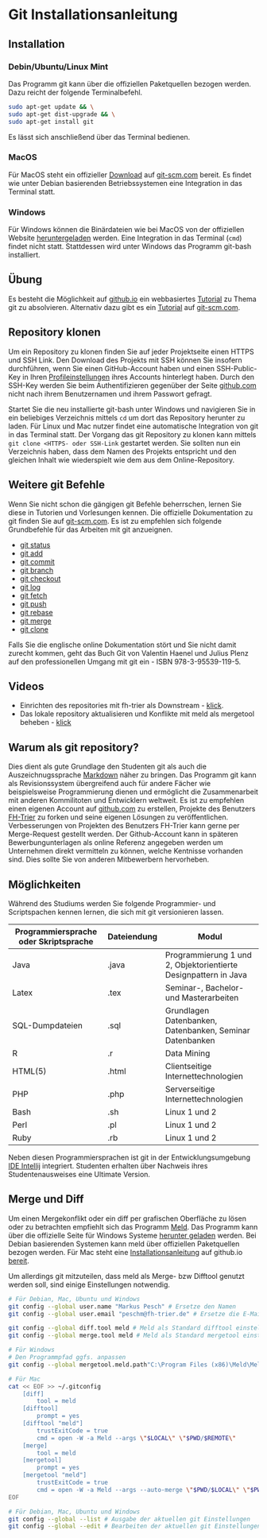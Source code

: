 # Git Installationsanleitung

## Installation

### Debin/Ubuntu/Linux Mint
Das Programm git kann über die offiziellen Paketquellen bezogen werden. Dazu reicht der folgende Terminalbefehl.
```bash
sudo apt-get update && \
sudo apt-get dist-upgrade && \
sudo apt-get install git
```
Es lässt sich anschließend über das Terminal bedienen.

### MacOS
Für MacOS steht ein offizieller [Download](https://git-scm.com/download/mac) auf [git-scm.com](https://git-scm.com) bereit. Es findet wie unter Debian basierenden Betriebssystemen eine Integration in das Terminal statt.

### Windows
Für Windows können die Binärdateien wie bei MacOS von der offiziellen Website [heruntergeladen](https://git-scm.com/download/win) werden. Eine Integration in das Terminal (`cmd`) findet nicht statt. Stattdessen wird unter Windows das Programm git-bash installiert.

## Übung
Es besteht die Möglichkeit auf [github.io](https://try.github.io/levels/1/challenges/1) ein webbasiertes [Tutorial](https://try.github.io/levels/1/challenges/1) zu Thema git zu absolvieren. Alternativ dazu gibt es ein [Tutorial](https://git-scm.com/docs/gittutorial) auf [git-scm.com](https://git-scm.com).

## Repository klonen
Um ein Repository zu klonen finden Sie auf jeder Projektseite einen HTTPS und SSH Link. Den Download des Projekts mit SSH können Sie insofern durchführen, wenn Sie einen GitHub-Account haben und einen SSH-Public-Key in Ihren [Profileinstellungen](https://github.com/settings/keys) ihres Accounts hinterlegt haben. Durch den SSH-Key werden Sie beim Authentifizieren gegenüber der Seite [github.com](github.com) nicht nach ihrem Benutzernamen und ihrem Passwort gefragt.

Startet Sie die neu installierte git-bash unter Windows und navigieren Sie in ein beliebiges Verzeichnis mittels `cd` um dort das Repository herunter zu laden. Für Linux und Mac nutzer findet eine automatische Integration von git in das Terminal statt. Der Vorgang das git Repository zu klonen kann mittels `git clone <HTTPS- oder SSH-Link` gestartet werden. Sie sollten nun ein Verzeichnis haben, dass dem Namen des Projekts entspricht und den gleichen Inhalt wie wiederspielt wie dem aus dem Online-Repository.

## Weitere git Befehle
Wenn Sie nicht schon die gängigen git Befehle beherrschen, lernen Sie diese in Tutorien und Vorlesungen kennen. Die offizielle Dokumentation zu git finden Sie auf [git-scm.com](https://git-scm.com/docs). Es ist zu empfehlen sich folgende Grundbefehle für das Arbeiten mit git anzueignen.
* [git status](https://git-scm.com/docs/git-status)
* [git add](https://git-scm.com/docs/git-add)
* [git commit](https://git-scm.com/docs/git-commit)
* [git branch](https://git-scm.com/docs/git-branch)
* [git checkout](https://git-scm.com/docs/git-checkout)
* [git log](https://git-scm.com/docs/git-log)
* [git fetch](https://git-scm.com/docs/git-fetch)
* [git push](https://git-scm.com/docs/git-push)
* [git rebase](https://git-scm.com/docs/git-rebase)
* [git merge](https://git-scm.com/docs/git-merge)
* [git clone](https://git-scm.com/docs/git-clone)

Falls Sie die englische online Dokumentation stört und Sie nicht damit zurecht kommen, geht das Buch Git von Valentin Haenel und Julius Plenz auf den professionellen Umgang mit git ein - ISBN 978-3-95539-119-5.

## Videos
* Einrichten des repositories mit fh-trier als Downstream - [klick](./video/git_-_setup_upstream.mp4).
* Das lokale repository aktualisieren und Konflikte mit meld als mergetool beheben - [klick](git_-_rebase_and_merge_with_meld.mp4)

## Warum als git repository?
Dies dient als gute Grundlage den Studenten git als auch die Auszeichnugssprache [Markdown](https://guides.github.com/features/mastering-markdown/) näher zu bringen. Das Programm git kann als Revisionssystem übergreifend auch für andere Fächer wie beispielsweise Programmierung dienen und ermöglicht die Zusammenarbeit mit anderen Kommilitoten und Entwicklern weltweit.
Es ist zu empfehlen einen eigenen Account auf [github.com](https://github.com) zu erstellen, Projekte des Benutzers [FH-Trier](https://github.com/fh-trier) zu forken und seine eigenen Lösungen zu veröffentlichen. Verbesserungen von Projekten des Benutzers FH-Trier kann gerne per Merge-Request gestellt werden. Der Github-Account kann in späteren Bewerbungunterlagen als online Referenz angegeben werden um Unternehmen direkt vermitteln zu können, welche Kentnisse vorhanden sind. Dies sollte Sie von anderen Mitbewerbern hervorheben.

## Möglichkeiten
Während des Studiums werden Sie folgende Programmier- und Scriptspachen kennen lernen, die sich mit git versionieren lassen.

| Programmiersprache oder Skriptsprache | Dateiendung | Modul                                                           |
| ------------------------------------- | ----------- | --------------------------------------------------------------- |
| Java                                  | .java       | Programmierung 1 und 2, Objektorientierte Designpattern in Java |
| Latex                                 | .tex        | Seminar-, Bachelor- und Masterarbeiten                          |
| SQL-Dumpdateien                       | .sql        | Grundlagen Datenbanken, Datenbanken, Seminar Datenbanken        |
| R                                     | .r          | Data Mining                                                     |
| HTML(5)                               | .html       | Clientseitige Internettechnologien                              |
| PHP                                   | .php        | Serverseitige Internettechnologien                              |
| Bash                                  | .sh         | Linux 1 und 2                                                   |
| Perl                                  | .pl         | Linux 1 und 2                                                   |
| Ruby                                  | .rb         | Linux 1 und 2                                                   |

Neben diesen Programmiersprachen ist git in der Entwicklungsumgebung [IDE Intellij](https://www.jetbrains.com/idea/) integriert. Studenten erhalten über Nachweis ihres Studentenausweises eine Ultimate Version.

## Merge und Diff
Um einen Mergekonflikt oder ein diff per grafischen Oberfläche zu lösen oder zu betrachten empfiehlt sich das Programm [Meld](http://meldmerge.org/). Das Programm kann über die offizielle Seite für Windows Systeme [herunter geladen](https://download.gnome.org/binaries/win32/meld/3.16/Meld-3.16.2-win32.msi) werden. Bei Debian basierenden Systemen kann meld über offiziellen Paketquellen bezogen werden. Für Mac steht eine [Installationsanleitung](https://yousseb.github.io/meld/) auf github.io [bereit](https://yousseb.github.io/meld/).

Um allerdings git mitzuteilen, dass meld als Merge- bzw Difftool genutzt werden soll, sind einige Einstellungen notwendig.

```bash
# Für Debian, Mac, Ubuntu und Windows
git config --global user.name "Markus Pesch" # Ersetze den Namen
git config --global user.email "peschm@fh-trier.de" # Ersetze die E-Mail

git config --global diff.tool meld # Meld als Standard difftool einstellen
git config --global merge.tool meld # Meld als Standard mergetool einstellen

# Für Windows
# Den Programmpfad ggfs. anpassen
git config --global mergetool.meld.path"C:\Program Files (x86)\Meld\Meld.exe"

# Für Mac
cat << EOF >> ~/.gitconfig
	[diff]
  		tool = meld
	[difftool]
  		prompt = yes
	[difftool "meld"]
  		trustExitCode = true
  		cmd = open -W -a Meld --args \"$LOCAL\" \"$PWD/$REMOTE\"
	[merge]
  		tool = meld
	[mergetool]
  		prompt = yes
	[mergetool "meld"]
  		trustExitCode = true
  		cmd = open -W -a Meld --args --auto-merge \"$PWD/$LOCAL\" \"$PWD/$BASE\" \"$PWD/$REMOTE\" --output=\"$PWD/$MERGED\"
EOF

# Für Debian, Mac, Ubuntu und Windows
git config --global --list # Ausgabe der aktuellen git Einstellungen
git config --global --edit # Bearbeiten der aktuellen git Einstellungen

```




